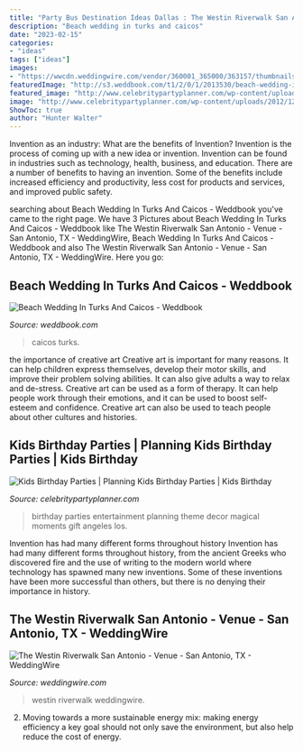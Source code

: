 ```yaml
---
title: "Party Bus Destination Ideas Dallas : The Westin Riverwalk San Antonio"
description: "Beach wedding in turks and caicos"
date: "2023-02-15"
categories:
- "ideas"
tags: ["ideas"]
images:
- "https://wwcdn.weddingwire.com/vendor/360001_365000/363157/thumbnails/1200x1200_1458760615-d4abc74fc67a3deb-_DavidSixt_ballroom2025.jpg"
featuredImage: "http://s3.weddbook.com/t1/2/0/1/2013530/beach-wedding-in-turks-and-caicos.jpg"
featured_image: "http://www.celebritypartyplanner.com/wp-content/uploads/2012/12/Kids.Birthday.Parties.jpg"
image: "http://www.celebritypartyplanner.com/wp-content/uploads/2012/12/Kids.Birthday.Parties.jpg"
ShowToc: true
author: "Hunter Walter"
---
```



Invention as an industry: What are the benefits of Invention?
Invention is the process of coming up with a new idea or invention. Invention can be found in industries such as technology, health, business, and education. There are a number of benefits to having an invention. Some of the benefits include increased efficiency and productivity, less cost for products and services, and improved public safety.

	

		
searching about Beach Wedding In Turks And Caicos - Weddbook you've came to the right page. We have 3 Pictures about Beach Wedding In Turks And Caicos - Weddbook like The Westin Riverwalk San Antonio - Venue - San Antonio, TX - WeddingWire, Beach Wedding In Turks And Caicos - Weddbook and also The Westin Riverwalk San Antonio - Venue - San Antonio, TX - WeddingWire. Here you go:
		
    
## Beach Wedding In Turks And Caicos - Weddbook

<img loading=lazy src="http://s3.weddbook.com/t1/2/0/1/2013530/beach-wedding-in-turks-and-caicos.jpg" onerror="this.onerror=null;this.src='https://tse1.mm.bing.net/th?id=OIP.RO6t8ObSp7VoUM2gl63jigHaLH&amp;pid=15.1';" alt="Beach Wedding In Turks And Caicos - Weddbook">

_Source: weddbook.com_

>caicos turks. 

	

the importance of creative art
Creative art is important for many reasons. It can help children express themselves, develop their motor skills, and improve their problem solving abilities. It can also give adults a way to relax and de-stress.
Creative art can be used as a form of therapy. It can help people work through their emotions, and it can be used to boost self-esteem and confidence. Creative art can also be used to teach people about other cultures and histories.

    
## Kids Birthday Parties | Planning Kids Birthday Parties | Kids Birthday

<img loading=lazy src="http://www.celebritypartyplanner.com/wp-content/uploads/2012/12/Kids.Birthday.Parties.jpg" onerror="this.onerror=null;this.src='https://tse4.mm.bing.net/th?id=OIP.Pt94IihNTV-s7p928e3cwQHaFT&amp;pid=15.1';" alt="Kids Birthday Parties | Planning Kids Birthday Parties | Kids Birthday">

_Source: celebritypartyplanner.com_

>birthday parties entertainment planning theme decor magical moments gift angeles los. 

	

Invention has had many different forms throughout history
Invention has had many different forms throughout history, from the ancient Greeks who discovered fire and the use of writing to the modern world where technology has spawned many new inventions. Some of these inventions have been more successful than others, but there is no denying their importance in history.

    
## The Westin Riverwalk San Antonio - Venue - San Antonio, TX - WeddingWire

<img loading=lazy src="https://wwcdn.weddingwire.com/vendor/360001_365000/363157/thumbnails/1200x1200_1458760615-d4abc74fc67a3deb-_DavidSixt_ballroom2025.jpg" onerror="this.onerror=null;this.src='https://tse2.mm.bing.net/th?id=OIP.ij_ddoGkekZBz3_Gh9Tl6gHaFL&amp;pid=15.1';" alt="The Westin Riverwalk San Antonio - Venue - San Antonio, TX - WeddingWire">

_Source: weddingwire.com_

>westin riverwalk weddingwire. 

	

2. Moving towards a more sustainable energy mix: making energy efficiency a key goal should not only save the environment, but also help reduce the cost of energy.

